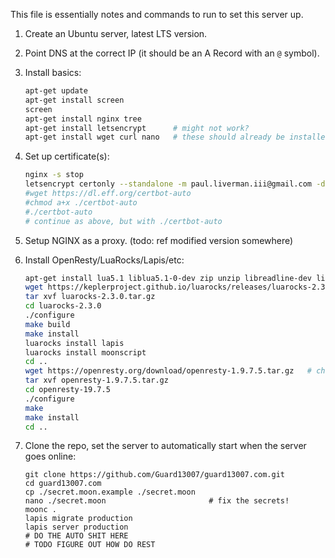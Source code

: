 This file is essentially notes and commands to run to set this server up.

1. Create an Ubuntu server, latest LTS version.

2. Point DNS at the correct IP (it should be an A Record with an `@` symbol).

2. Install basics:
   ```bash
   apt-get update
   apt-get install screen
   screen
   apt-get install nginx tree
   apt-get install letsencrypt      # might not work?
   apt-get install wget curl nano   # these should already be installed
   ```

3. Set up certificate(s):
   ```bash
   nginx -s stop
   letsencrypt certonly --standalone -m paul.liverman.iii@gmail.com -d www.guard13007.com -d guard13007.com
   #wget https://dl.eff.org/certbot-auto
   #chmod a+x ./certbot-auto
   #./certbot-auto
   # continue as above, but with ./certbot-auto
   ```

5. Setup NGINX as a proxy. (todo: ref modified version somewhere)

6. Install OpenResty/LuaRocks/Lapis/etc:
   ```bash
   apt-get install lua5.1 liblua5.1-0-dev zip unzip libreadline-dev libncurses5-dev libpcre3-dev libssl-dev perl make build-essential postgresql
   wget https://keplerproject.github.io/luarocks/releases/luarocks-2.3.0.tar.gz   # check for a new version first!
   tar xvf luarocks-2.3.0.tar.gz
   cd luarocks-2.3.0
   ./configure
   make build
   make install
   luarocks install lapis
   luarocks install moonscript
   cd ..
   wget https://openresty.org/download/openresty-1.9.7.5.tar.gz   # check for a new version first!
   tar xvf openresty-1.9.7.5.tar.gz
   cd openresty-19.7.5
   ./configure
   make
   make install
   cd ..
   ```

7. Clone the repo, set the server to automatically start when the server goes online:
   ```
   git clone https://github.com/Guard13007/guard13007.com.git
   cd guard13007.com
   cp ./secret.moon.example ./secret.moon
   nano ./secret.moon                       # fix the secrets!
   moonc .
   lapis migrate production
   lapis server production
   # DO THE AUTO SHIT HERE
   # TODO FIGURE OUT HOW DO REST
   ```
